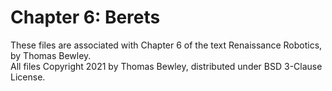 # Chapter 6: Berets
These files are associated with Chapter 6 of the text Renaissance Robotics, by Thomas Bewley.<BR>
All files Copyright 2021 by Thomas Bewley, distributed under BSD 3-Clause License.